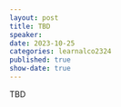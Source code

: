 ```yaml
---
layout: post
title: TBD
speaker: 
date: 2023-10-25
categories: learnalco2324
published: true
show-date: true
---
```

TBD